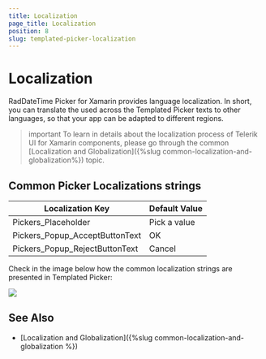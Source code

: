 ```yaml
---
title: Localization
page_title: Localization
position: 8
slug: templated-picker-localization
---
```


# Localization

RadDateTime Picker for Xamarin provides language localization. In short, you can translate the used across the Templated Picker texts to other languages, so that your app can be adapted to different regions.

>important To learn in details about the localization process of Telerik UI for Xamarin components, please go through the common [Localization and Globalization]({%slug common-localization-and-globalization%}) topic.

## Common Picker Localizations strings

| Localization Key | Default Value |
| -----------------| ------------- |
| Pickers_Placeholder  | Pick a value |
| Pickers_Popup_AcceptButtonText  | OK |
| Pickers_Popup_RejectButtonText  | Cancel |

Check in the image below how the common localization strings are presented in Templated Picker:

![](images/dtpicker-localization.png)

## See Also

* [Localization and Globalization]({%slug common-localization-and-globalization %})
